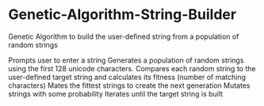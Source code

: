 # Genetic-Algorithm-String-Builder
Genetic Algorithm to build the user-defined string from a population of random strings

Prompts user to enter a string
Generates a population of random strings using the first 128 unicode characters.
Compares each random string to the user-defined target string and calculates its fitness (number of matching characters)
Mates the fittest strings to create the next generation
Mutates strings with some probability
Iterates until the target string is built
